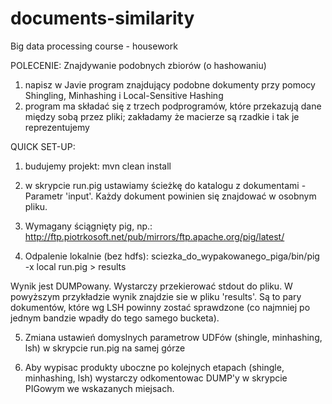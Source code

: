 # documents-similarity
Big data processing course - housework

POLECENIE: Znajdywanie podobnych zbiorów (o hashowaniu)
1. napisz w Javie program znajdujący podobne dokumenty przy pomocy Shingling, Minhashing i Local-Sensitive Hashing
2. program ma składać się z trzech podprogramów, które przekazują dane między sobą przez pliki; zakładamy że macierze są rzadkie i tak je reprezentujemy

QUICK SET-UP:
1. budujemy projekt: mvn clean install

2. w skrypcie run.pig ustawiamy ścieżkę do katalogu z dokumentami - Parametr 'input'. 
Każdy dokument powinien się znajdować w osobnym pliku. 

3. Wymagany ściągnięty pig, np.:
http://ftp.piotrkosoft.net/pub/mirrors/ftp.apache.org/pig/latest/

4. Odpalenie lokalnie (bez hdfs):
sciezka_do_wypakowanego_piga/bin/pig -x local run.pig > results

Wynik jest DUMPowany. Wystarczy przekierować stdout do pliku. W powyższym przykładzie wynik znajdzie sie w pliku 'results'.
Są to pary dokumentów, które wg LSH powinny zostać sprawdzone (co najmniej po jednym bandzie wpadły do tego samego bucketa).

5. Zmiana ustawień domyslnych parametrow UDFów (shingle, minhashing, lsh) w skrypcie run.pig na samej górze

6. Aby wypisac produkty uboczne po kolejnych etapach (shingle, minhashing, lsh) wystarczy odkomentowac DUMP'y w skrypcie PIGowym we wskazanych miejsach.
